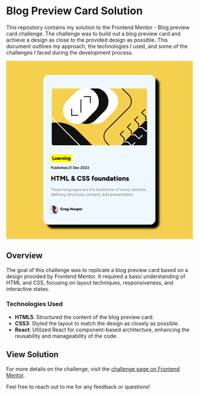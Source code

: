 # Blog Preview Card Solution

This repository contains my solution to the Frontend Mentor - Blog preview card challenge. The challenge was to build out a blog preview card and achieve a design as close to the provided design as possible. This document outlines my approach, the technologies I used, and some of the challenges I faced during the development process.

![Screenshot of Blog Preview Card](public/design/Screenshot%202024-07-11%20123153.png)

## Overview

The goal of this challenge was to replicate a blog preview card based on a design provided by Frontend Mentor. It required a basic understanding of HTML and CSS, focusing on layout techniques, responsiveness, and interactive states.

### Technologies Used

- **HTML5**: Structured the content of the blog preview card.
- **CSS3**: Styled the layout to match the design as closely as possible.
- **React**: Utilized React for component-based architecture, enhancing the reusability and manageability of the code.

## View Solution

For more details on the challenge, visit the [challenge page on Frontend Mentor](https://www.frontendmentor.io/challenges/blog-preview-card-ckPaj01IcS).

Feel free to reach out to me for any feedback or questions!
